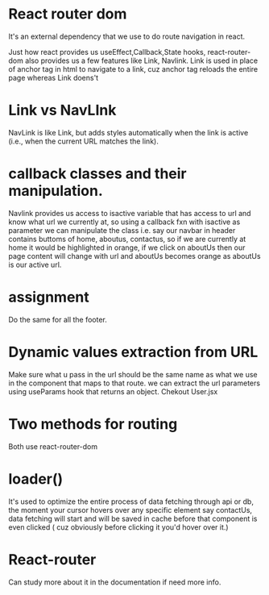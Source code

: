 # React router dom
It's an external dependency that we use to do route navigation in react.

Just how react provides us useEffect,Callback,State hooks, react-router-dom also provides us a few features like Link, Navlink. 
Link is used in place of anchor <a> tag in html to navigate to a link, cuz anchor tag reloads the entire page whereas Link doens't


# Link vs NavLInk
NavLink is like Link, but adds styles automatically when the link is active (i.e., when the current URL matches the link). 

# callback classes and their manipulation.
Navlink provides us access to isactive variable that has access to url and know what url we currently at, so using a callback fxn with isactive as parameter we can manipulate the class i.e. say our navbar in header contains buttoms of home, aboutus, contactus, so if we are currently at home it would be highlighted in orange, if we click on aboutUs then our page content will change with url and aboutUs  becomes orange as aboutUs is our active url. 

# assignment 
Do the same for all the footer.

# Dynamic values extraction from URL
Make sure what u pass in the url should be the same name as what we use in the component that maps to that route. we can extract the url parameters using
useParams hook that returns an object. Chekout User.jsx

# Two methods for routing 
Both use react-router-dom

# loader()
It's used to optimize the entire process of data fetching through api or db, the moment your cursor hovers over any specific element say contactUs, data fetching will start and will be saved in cache before that component is even clicked ( cuz obviously before clicking it you'd hover over it.)

# React-router
Can study more about it in the documentation if need more info.

